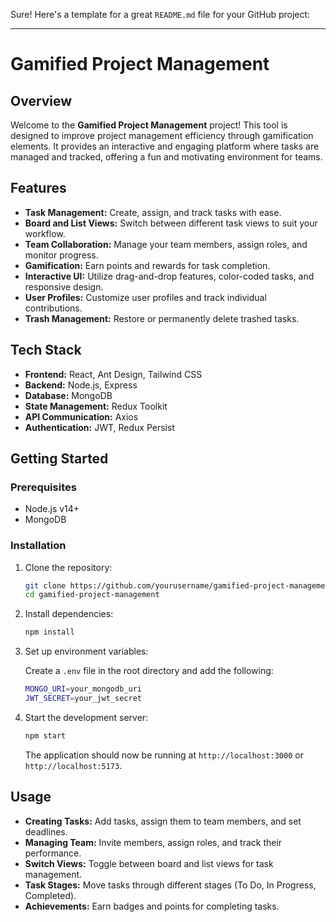 Sure! Here's a template for a great `README.md` file for your GitHub project:

---

# **Gamified Project Management**

## **Overview**

Welcome to the **Gamified Project Management** project! This tool is designed to improve project management efficiency through gamification elements. It provides an interactive and engaging platform where tasks are managed and tracked, offering a fun and motivating environment for teams.

## **Features**

- **Task Management:** Create, assign, and track tasks with ease.
- **Board and List Views:** Switch between different task views to suit your workflow.
- **Team Collaboration:** Manage your team members, assign roles, and monitor progress.
- **Gamification:** Earn points and rewards for task completion.
- **Interactive UI:** Utilize drag-and-drop features, color-coded tasks, and responsive design.
- **User Profiles:** Customize user profiles and track individual contributions.
- **Trash Management:** Restore or permanently delete trashed tasks.

## **Tech Stack**

- **Frontend:** React, Ant Design, Tailwind CSS
- **Backend:** Node.js, Express
- **Database:** MongoDB
- **State Management:** Redux Toolkit
- **API Communication:** Axios
- **Authentication:** JWT, Redux Persist

## **Getting Started**

### **Prerequisites**

- Node.js v14+
- MongoDB

### **Installation**

1. Clone the repository:

   ```bash
   git clone https://github.com/yourusername/gamified-project-management.git
   cd gamified-project-management
   ```

2. Install dependencies:

   ```bash
   npm install
   ```

3. Set up environment variables:

   Create a `.env` file in the root directory and add the following:

   ```bash
   MONGO_URI=your_mongodb_uri
   JWT_SECRET=your_jwt_secret
   ```

4. Start the development server:

   ```bash
   npm start
   ```

   The application should now be running at `http://localhost:3000` or `http://localhost:5173`.

## **Usage**

- **Creating Tasks:** Add tasks, assign them to team members, and set deadlines.
- **Managing Team:** Invite members, assign roles, and track their performance.
- **Switch Views:** Toggle between board and list views for task management.
- **Task Stages:** Move tasks through different stages (To Do, In Progress, Completed).
- **Achievements:** Earn badges and points for completing tasks.
